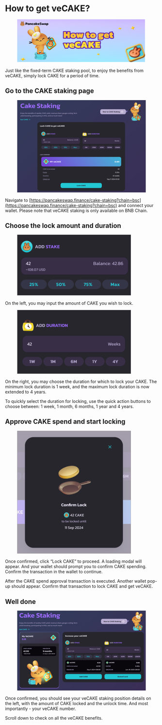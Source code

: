 # How to get veCAKE?

<figure><img src="../../.gitbook/assets/image (188).png" alt=""><figcaption></figcaption></figure>

Just like the fixed-term CAKE staking pool, to enjoy the benefits from veCAKE, simply lock CAKE for a period of time.

## Go to the CAKE staking page <a href="#dcf081d0-9b78-4bfc-be0f-44d3d227b4d2" id="dcf081d0-9b78-4bfc-be0f-44d3d227b4d2"></a>

<figure><img src="../../.gitbook/assets/image (189).png" alt=""><figcaption></figcaption></figure>

Navigate to [https://pancakeswap.finance/cake-staking?chain=bsc](https://pancakeswap.finance/cake-staking?chain=bsc) and connect your wallet. Please note that veCAKE staking is only available on BNB Chain.

## Choose the lock amount and duration

<figure><img src="../../.gitbook/assets/image (190).png" alt="" width="375"><figcaption></figcaption></figure>

On the left, you may input the amount of CAKE you wish to lock.

<figure><img src="../../.gitbook/assets/image (191).png" alt="" width="375"><figcaption></figcaption></figure>

On the right, you may choose the duration for which to lock your CAKE. The minimum lock duration is 1 week, and the maximum lock duration is now extended to 4 years.

To quickly select the duration for locking, use the quick action buttons to choose between: 1 week, 1 month, 6 months, 1 year and 4 years.

## Approve CAKE spend and start locking <a href="#abd2285e-6773-43d2-b6fb-135bbf93e36f" id="abd2285e-6773-43d2-b6fb-135bbf93e36f"></a>

<figure><img src="../../.gitbook/assets/image (192).png" alt="" width="375"><figcaption></figcaption></figure>

Once confirmed, click “Lock CAKE” to proceed. A loading modal will appear. And your wallet should prompt you to confirm CAKE spending. Confirm the transaction in the wallet to continue.

After the CAKE spend approval transaction is executed. Another wallet pop-up should appear. Confirm that transaction to lock CAKE and get veCAKE.

## Well done <a href="#fdf5376d-2959-47a6-aa98-4c3e39358e86" id="fdf5376d-2959-47a6-aa98-4c3e39358e86"></a>

<figure><img src="../../.gitbook/assets/image (193).png" alt=""><figcaption></figcaption></figure>

Once confirmed, you should see your veCAKE staking position details on the left, with the amount of CAKE locked and the unlock time. And most importantly - your veCAKE number.

Scroll down to check on all the veCAKE benefits.
